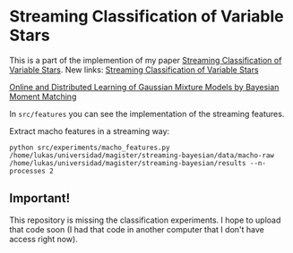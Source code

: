 # Streaming Classification of Variable Stars

This is a part of the implemention of my paper [Streaming Classification of Variable Stars](https://arxiv.org/abs/1912.02235).
New links: [Streaming Classification of Variable Stars](https://watermark.silverchair.com/stz3426.pdf?token=AQECAHi208BE49Ooan9kkhW_Ercy7Dm3ZL_9Cf3qfKAc485ysgAAA1MwggNPBgkqhkiG9w0BBwagggNAMIIDPAIBADCCAzUGCSqGSIb3DQEHATAeBglghkgBZQMEAS4wEQQMd14ZCMQW774sIk_cAgEQgIIDBhA2f6QjHNF292PmngSQe748Q0P0-lV2YNI7pzr0xn0ikwu1rQxIu0RIfWp1FZZz22JwtLm2gFDUKwN2OYbHKA-kZrnJ_jPONKVSu-_RdXTTiCPV_rxgS6TvAKB_DJBwUr5eYODHsJioknUBuBLVbHa-RJXZxv0c2roGLCjrFeyJ9ewlTiaoQUtS6CgfocxMXOLPYG7F20bUJCXdHonl_5IonsV6w4DIHDxih7Ibqmc39m_2QRii-1SXCDO0ePLdgB_jUPcvUWXvg0QjjET3OwHuLYRsvLmn1Nn30XZP2K_I8cJw2lRMC6UBL2vSB4vS5FeJoaky84wOld44Ok5VRq9KcLvGCunjvD6XWTbIkbSHXKLxIza9LYyfWzswB4z7J0CYQcWv6mQ9kt3bCOeHQ9sC5qHjPF3vAOdVpJjNbP-8Fl5oTDkt-uUkBfHgYR56RMVdzodZrjeQhF2l_X5YvljJ-XEFdM6_XM4zY_Z5zFDRjKJzXwhB4JuEgeuQj7xy-Lj2KLrp3Sqk0inlMjof-_AFdu1g3gGGiXGOM_dglogAzlsvhhH4P7MoFiG6XPXEQFh1G2qjf1_5RBfY3aATxkCWV4nPIOzFJnDinMOQYh5UXwI2U-2Or03sW2GCnRmzmbkeuYTE5VRcqkA-PII8kuthVtH5Y7qNF914v_NXJnjYspKUsyPp5CjyehltumYvUp1lIG-CUEpFJmgTB5DoKG57OLaxFEoNfwhrOnE_C4D3rjFI5ov0PknkElkJ3ZAvlw_CTZFzs9XfmwLea_Yv2Yj1cgtJer2pa34o94TxwwUIv-WpzR6KSz4e1aRp9oLc3e5ktyeQtFHct6XB6ng2gcDMdWD44hsPUw-1wVOH9KbPOVANBHqyn5mSVUhVl-7yc2kdKBgHSXPZoxXmyAp14j7wG98JNPOZAHdcvAcYunWlPl79KAgin9F9CTPGDgBgI8tb_Syjj9FLDPj8T2Jv4tdFlNeTsE-bvOkLElBpqEfyYkihSpYWefm2MXDKGnCo5COYTBtQOw)

[Online and Distributed Learning of Gaussian Mixture Models by Bayesian Moment Matching](https://approximateinference.org/2017/accepted/JainiPoupart2017.pdf)

In `src/features` you can see the implementation of the streaming features.

Extract macho features in a streaming way:

```
python src/experiments/macho_features.py /home/lukas/universidad/magister/streaming-bayesian/data/macho-raw /home/lukas/universidad/magister/streaming-bayesian/results --n-processes 2
```

## Important!

This repository is missing the classification experiments. I hope to upload that code soon (I had that code in another computer that I don't have access right now).
